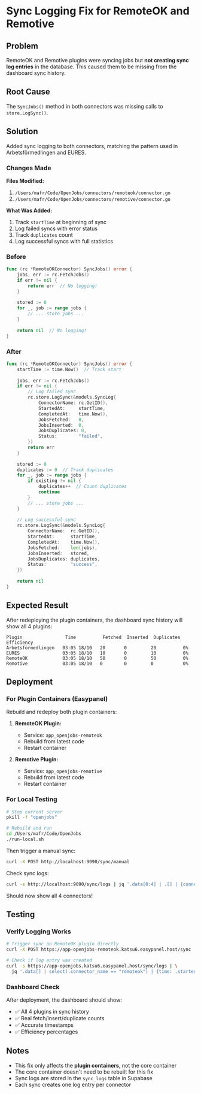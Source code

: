 # Sync Logging Fix for RemoteOK and Remotive

## Problem
RemoteOK and Remotive plugins were syncing jobs but **not creating sync log entries** in the database. This caused them to be missing from the dashboard sync history.

## Root Cause
The `SyncJobs()` method in both connectors was missing calls to `store.LogSync()`.

## Solution
Added sync logging to both connectors, matching the pattern used in Arbetsförmedlingen and EURES.

### Changes Made

**Files Modified:**
1. `/Users/mafr/Code/OpenJobs/connectors/remoteok/connector.go`
2. `/Users/mafr/Code/OpenJobs/connectors/remotive/connector.go`

**What Was Added:**
1. Track `startTime` at beginning of sync
2. Log failed syncs with error status
3. Track `duplicates` count
4. Log successful syncs with full statistics

### Before
```go
func (rc *RemoteOKConnector) SyncJobs() error {
    jobs, err := rc.FetchJobs()
    if err != nil {
        return err  // No logging!
    }
    
    stored := 0
    for _, job := range jobs {
        // ... store jobs ...
    }
    
    return nil  // No logging!
}
```

### After
```go
func (rc *RemoteOKConnector) SyncJobs() error {
    startTime := time.Now()  // Track start
    
    jobs, err := rc.FetchJobs()
    if err != nil {
        // Log failed sync
        rc.store.LogSync(&models.SyncLog{
            ConnectorName: rc.GetID(),
            StartedAt:     startTime,
            CompletedAt:   time.Now(),
            JobsFetched:   0,
            JobsInserted:  0,
            JobsDuplicates: 0,
            Status:        "failed",
        })
        return err
    }
    
    stored := 0
    duplicates := 0  // Track duplicates
    for _, job := range jobs {
        if existing != nil {
            duplicates++  // Count duplicates
            continue
        }
        // ... store jobs ...
    }
    
    // Log successful sync
    rc.store.LogSync(&models.SyncLog{
        ConnectorName:  rc.GetID(),
        StartedAt:      startTime,
        CompletedAt:    time.Now(),
        JobsFetched:    len(jobs),
        JobsInserted:   stored,
        JobsDuplicates: duplicates,
        Status:         "success",
    })
    
    return nil
}
```

## Expected Result

After redeploying the plugin containers, the dashboard sync history will show all 4 plugins:

```
Plugin                Time          Fetched  Inserted  Duplicates  Efficiency
Arbetsförmedlingen   03:05 18/10   20       0         20          0%
EURES                03:05 18/10   10       0         10          0%
RemoteOK             03:05 18/10   50       0         50          0%
Remotive             03:05 18/10   0        0         0           0%
```

## Deployment

### For Plugin Containers (Easypanel)

Rebuild and redeploy both plugin containers:

1. **RemoteOK Plugin:**
   - Service: `app_openjobs-remoteok`
   - Rebuild from latest code
   - Restart container

2. **Remotive Plugin:**
   - Service: `app_openjobs-remotive`
   - Rebuild from latest code
   - Restart container

### For Local Testing

```bash
# Stop current server
pkill -f "openjobs"

# Rebuild and run
cd /Users/mafr/Code/OpenJobs
./run-local.sh
```

Then trigger a manual sync:
```bash
curl -X POST http://localhost:9090/sync/manual
```

Check sync logs:
```bash
curl -s http://localhost:9090/sync/logs | jq '.data[0:4] | .[] | {connector: .connector_name, fetched: .jobs_fetched}'
```

Should now show all 4 connectors!

## Testing

### Verify Logging Works

```bash
# Trigger sync on RemoteOK plugin directly
curl -X POST https://app-openjobs-remoteok.katsu6.easypanel.host/sync

# Check if log entry was created
curl -s https://app-openjobs.katsu6.easypanel.host/sync/logs | \
  jq '.data[] | select(.connector_name == "remoteok") | {time: .started_at, fetched: .jobs_fetched}'
```

### Dashboard Check

After deployment, the dashboard should show:
- ✅ All 4 plugins in sync history
- ✅ Real fetch/insert/duplicate counts
- ✅ Accurate timestamps
- ✅ Efficiency percentages

## Notes

- This fix only affects the **plugin containers**, not the core container
- The core container doesn't need to be rebuilt for this fix
- Sync logs are stored in the `sync_logs` table in Supabase
- Each sync creates one log entry per connector
